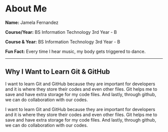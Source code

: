 # About Me

**Name:** Jamela Fernandez


**Course/Year:** BS Information Technology 3rd Year - B

**Course & Year:** BS Information Technology 3rd Year - B

**Fun Fact:** Every time I hear music, my body gets triggered to dance.

---

## Why I Want to Learn Git & GitHub


I want to learn Git and GitHub because they are important for developers and it is where they store their codes and even other files. Git helps me to save and have extra storage for my code files. And lastly, through github, we can do collaboration with our codes.

I want to learn Git and GitHub because they are important for developers and it is where they store their codes and even other files. Git helps me to save and have extra storage for my code files. And lastly, through github, we can do collaboration with our codes.

